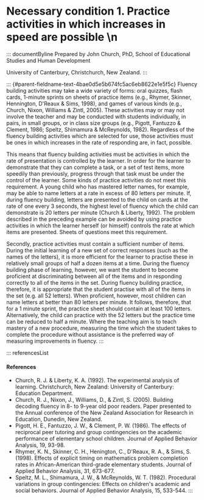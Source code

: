 # Necessary condition 1. Practice activities in which increases in speed are possible \n

::: documentByline
Prepared by John Church, PhD, School of Educational Studies and Human
Development

University of Canterbury, Christchurch, New Zealand.
:::

::: {#parent-fieldname-text-4bae0d5e5b674fc5ac6eb8622e1e5f5c}
Fluency building activities may take a wide variety of forms: oral
quizzes, flash cards, 1-minute sprints on sheets of practice items
(e.g., Rhymer, Skinner, Hennington, D'Reaux & Sims, 1998), and games of
various kinds (e.g., Church, Nixon, Williams & Zintl, 2005). These
activities may or may not involve the teacher and may be conducted with
students individually, in pairs, in small groups, or in class size
groups (e.g., Pigott, Fantuzzo & Clement, 1986; Speltz, Shimamura &
McReynolds, 1982). Regardless of the fluency building activities which
are selected for use, those activities must be ones in which increases
in the rate of responding are, in fact, possible.

This means that fluency building activities must be activities in which
the rate of presentation is controlled by the learner. In order for the
learner to demonstrate that they can complete a task, or a set of test
items, more speedily than previously, progress through that task must be
under the control of the learner. Some kinds of practice activities do
not meet this requirement. A young child who has mastered letter names,
for example, may be able to name letters at a rate in excess of 80
letters per minute. If, during fluency building, letters are presented
to the child on cards at the rate of one every 3 seconds, the highest
level of fluency which the child can demonstrate is 20 letters per
minute (Church & Liberty, 1992). The problem described in the preceding
example can be avoided by using practice activities in which the learner
herself (or himself) controls the rate at which items are presented.
Sheets of questions meet this requirement.

Secondly, practice activities must contain a sufficient number of items.
During the initial learning of a new set of correct responses (such as
the names of the letters), it is more efficient for the learner to
practise these in relatively small groups of half a dozen items at a
time. During the fluency building phase of learning, however, we want
the student to become proficient at discriminating between all of the
items and in responding correctly to all of the items in the set. During
fluency building practice, therefore, it is appropriate that the student
practise with all of the items in the set (e.g. all 52 letters). When
proficient, however, most children can name letters at better than 80
letters per minute. It follows, therefore, that for a 1 minute sprint,
the practice sheet should contain at least 100 letters. Alternatively,
the child can practice with the 52 letters but the practice time can be
reduced to half a minute. Where the teaching aim is to teach mastery of
a new procedure, measuring the time which the student takes to complete
the procedure without assistance is the preferred way of measuring
improvements in fluency.
:::

::: referencesList
#### References

-   Church, R. J. & Liberty, K. A. (1992). The experimental analysis of
    learning. Christchurch, New Zealand: University of Canterbury:
    Education Department.
-   Church, R. J., Nixon, J., Williams, D., & Zintl, S. (2005). Building
    decoding fluency in 8- to 9-year old poor readers. Paper presented
    to the Annual conference of the New Zealand Association for Research
    in Education, Dunedin, New Zealand.
-   Pigott, H. E., Fantuzzo, J. W., & Clement, P. W. (1986). The effects
    of reciprocal peer tutoring and group contingencies on the academic
    performance of elementary school children. Journal of Applied
    Behavior Analysis, 19, 93-98.
-   Rhymer, K. N., Skinner, C. H., Henington, C., D'Reaux, R. A., &
    Sims, S. (1998). Effects of explicit timing on mathematics problem
    completion rates in African-American third-grade elementary
    students. Journal of Applied Behavior Analysis, 31, 673-677.
-   Speltz, M. L., Shimamura, J. W., & McReynolds, W. T. (1982).
    Procedural variations in group contingencies: Effects on children\'s
    academic and social behaviors. Journal of Applied Behavior Analysis,
    15, 533-544.
:::
